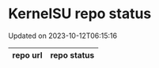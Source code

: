 # KernelSU repo status

Updated on 2023-10-12T06:15:16

| repo url | repo status |
| -------- | -------- | 
